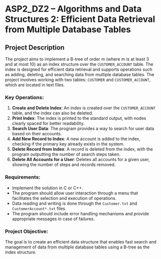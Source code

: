 # **ASP2_DZ2 – Algorithms and Data Structures 2: Efficient Data Retrieval from Multiple Database Tables**

## **Project Description**

The project aims to implement a B-tree of order m (where m is at least 3 and at most 10) as an index structure over the `CUSTOMER_ACCOUNT` table. The index is designed for efficient data retrieval and supports operations such as adding, deleting, and searching data from multiple database tables. The project involves working with two tables: `CUSTOMER` and `CUSTOMER_ACCOUNT`, which are located in text files.

### **Key Operations:**

1. **Create and Delete Index**: An index is created over the `CUSTOMER_ACCOUNT` table, and the index can also be deleted.
2. **Print Index**: The index is printed to the standard output, with nodes clearly spaced for better readability.
3. **Search User Data**: The program provides a way to search for user data based on their accounts.
4. **Add New Record to Index**: A new account is added to the index, checking if the primary key already exists in the system.
5. **Delete Record from Index**: A record is deleted from the index, with the program outputting the number of search steps taken.
6. **Delete All Accounts for a User**: Deletes all accounts for a given user, showing the number of steps and records removed.

### **Requirements:**

- Implement the solution in C or C++.
- The program should allow user interaction through a menu that facilitates the selection and execution of operations.
- Data reading and writing is done through the `Customer.txt` and `CustomerAccount*.txt` files.
- The program should include error handling mechanisms and provide appropriate messages in case of failures.

### **Project Objective:**

The goal is to create an efficient data structure that enables fast search and management of data from multiple database tables using a B-tree as the index structure.
